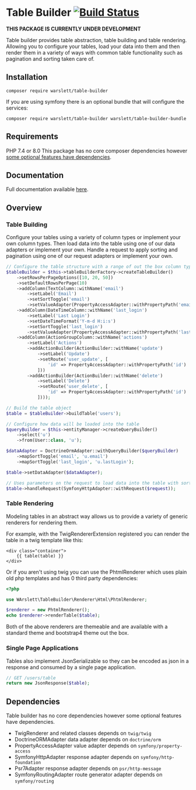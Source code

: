 # Table Builder [![Build Status](https://circleci.com/gh/warslett/table-builder.png?style=shield)](https://circleci.com/gh/warslett/table-builder)
**THIS PACKAGE IS CURRENTLY UNDER DEVELOPMENT**

Table builder provides table abstraction, table building and table rendering. Allowing you to configure your tables,
load your data into them and then render them in a variety of ways with common table functionality such as pagination
and sorting taken care of.

## Installation
`composer require warslett/table-builder`

If you are using symfony there is an optional bundle that will configure the services:

`composer require warslett/table-builder warslett/table-builder-bundle`

## Requirements
PHP 7.4 or 8.0
This package has no core composer dependencies however [some optional features have dependencies](#Dependencies).

## Documentation
Full documentation available [here](docs/en/index.md).

## Overview

### Table Building
Configure your tables using a variety of column types or implement your own column types. Then load data into the table
using one of our data adapters or implement your own. Handle a request to apply sorting and pagination using one of our
request adapters or implement your own.
``` php
// Configure the table structure with a range of out the box column types
$tableBuilder = $this->tableBuilderFactory->createTableBuilder()
    ->setRowsPerPageOptions([10, 20, 50])
    ->setDefaultRowsPerPage(10)
    ->addColumn(TextColumn::withName('email')
        ->setLabel('Email')
        ->setSortToggle('email')
        ->setValueAdapter(PropertyAccessAdapter::withPropertyPath('email')))
    ->addColumn(DateTimeColumn::withName('last_login')
        ->setLabel('Last Login')
        ->setDateTimeFormat('Y-m-d H:i:s')
        ->setSortToggle('last_login')
        ->setValueAdapter(PropertyAccessAdapter::withPropertyPath('lastLogin')))
    ->addColumn(ActionGroupColumn::withName('actions')
        ->setLabel('Actions')
        ->addActionBuilder(ActionBuilder::withName('update')
            ->setLabel('Update')
            ->setRoute('user_update', [
                'id' => PropertyAccessAdapter::withPropertyPath('id')
            ]))
        ->addActionBuilder(ActionBuilder::withName('delete')
            ->setLabel('Delete')
            ->setRoute('user_delete', [
                'id' => PropertyAccessAdapter::withPropertyPath('id')
            ])));

// Build the table object
$table = $tableBuilder->buildTable('users');

// Configure how data will be loaded into the table
$queryBuilder = $this->entityManager->createQueryBuilder()
    ->select('u')
    ->from(User::class, 'u');

$dataAdapter = DoctrineOrmAdapter::withQueryBuilder($queryBuilder)
    ->mapSortToggle('email', 'u.email')
    ->mapSortToggle('last_login', 'u.lastLogin');

$table->setDataAdapter($dataAdapter);

// Uses parameters on the request to load data into the table with sorting and pagination
$table->handleRequest(SymfonyHttpAdapter::withRequest($request));
```

### Table Rendering
Modeling tables in an abstract way allows us to provide a variety of generic renderers for rendering them. 

For example, with the TwigRendererExtension registered you can render the table in a twig template like this:
``` twig
<div class="container">
    {{ table(table) }}
</div>
```

Or if you aren't using twig you can use the PhtmlRenderer which uses plain old php templates and has 0 third party
dependencies:
``` php
<?php

use WArslett\TableBuilder\Renderer\Html\PhtmlRenderer;

$renderer = new PhtmlRenderer();
echo $renderer->renderTable($table);
```

Both of the above renderers are themeable and are available with a standard theme and bootstrap4 theme out the box.

### Single Page Applications
Tables also implement JsonSerializable so they can be encoded as json in a response and consumed by a single page
application.

``` php
// GET /users/table
return new JsonResponse($table);
```

## <a name="Dependencies"></a>Dependencies
Table builder has no core dependencies however some optional features have dependencies.
* TwigRenderer and related classes depends on `twig/twig`
* DoctrineORMAdapter data adapter depends on `doctrine/orm`
* PropertyAccessAdapter value adapter depends on `symfony/property-access`
* SymfonyHttpAdapter response adapter depends on `symfony/http-foundation`
* Psr7Adapter response adapter depends on `psr/http-message`
* SymfonyRoutingAdapter route generator adapter depends on `symfony/routing`
